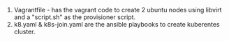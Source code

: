 1. Vagrantfile - has the vagrant code to create 2 ubuntu nodes using libvirt and a "script.sh" as the provisioner script.
2. k8.yaml & k8s-join.yaml are the ansible playbooks to create kuberentes cluster.
